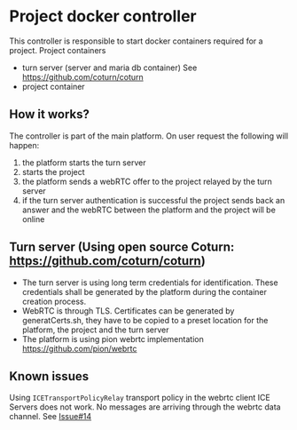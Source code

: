 # Project docker controller
This controller is responsible to start docker containers required for a project.
Project containers
  - turn server (server and maria db container) See https://github.com/coturn/coturn
  - project container
  
## How it works?
The controller is part of the main platform. On user request the following will happen:
  1. the platform starts the turn server
  2. starts the project
  3. the platform sends a webRTC offer to the project relayed by the turn server
  4. if the turn server authentication is successful the project sends back an answer and the webRTC between the platform and the project will be online
  
## Turn server (Using open source Coturn: https://github.com/coturn/coturn)
- The turn server is using long term credentials for identification. These credentials shall be generated by the platform during the container creation process.
- WebRTC is through TLS. Certificates can be generated by generatCerts.sh, they have to be copied to a preset location for the platform, the project and the turn server
- The platform is using pion webrtc implementation https://github.com/pion/webrtc

## Known issues
Using `ICETransportPolicyRelay` transport policy in the webrtc client ICE Servers does not work. No messages are arriving through the webrtc data channel. See [Issue#14](https://github.com/artofimagination/polygnosics/issues/14)
